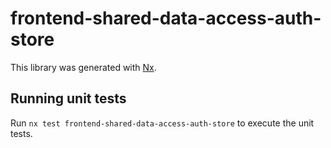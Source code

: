 # frontend-shared-data-access-auth-store

This library was generated with [Nx](https://nx.dev).

## Running unit tests

Run `nx test frontend-shared-data-access-auth-store` to execute the unit tests.
